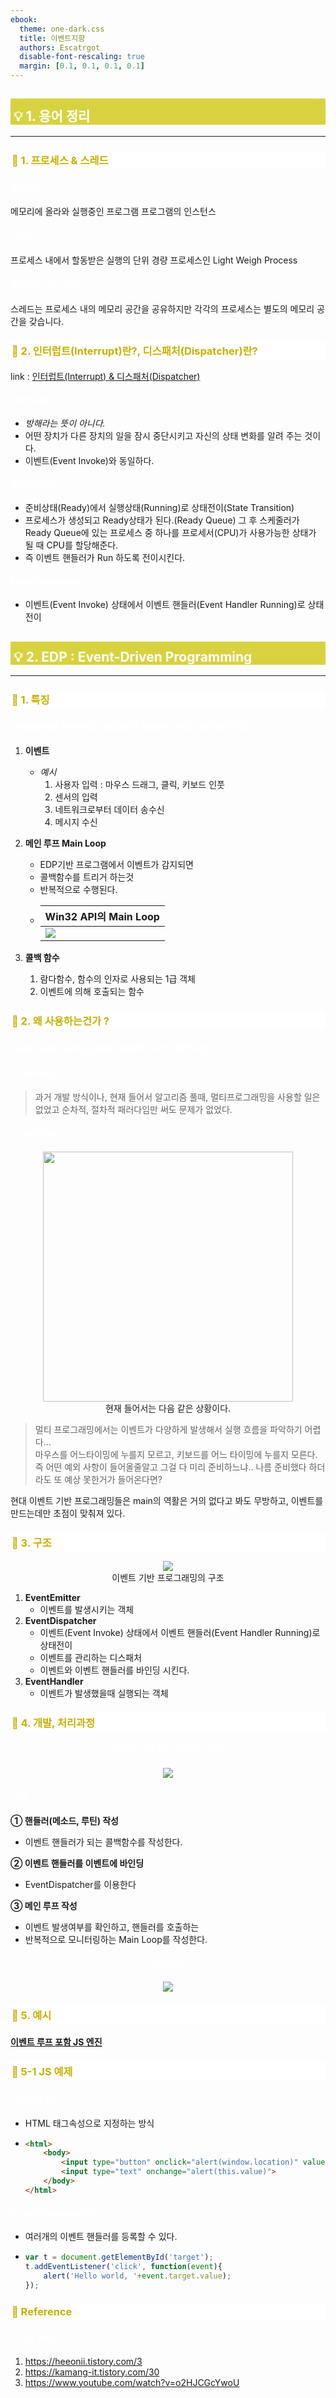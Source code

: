 ```yaml
---
ebook:
  theme: one-dark.css
  title: 이벤트지향
  authors: Escatrgot
  disable-font-rescaling: true
  margin: [0.1, 0.1, 0.1, 0.1]
---
```

<style>
    h3.quest { font-weight: bold; border: 3px solid; color: #A0F !important;}
    .quest { font-weight: bold; color: #A0F !important;}

    h2 { border-top: 12px solid #D8D241; border-left: 5px solid #D8D241; border-right: 5px solid #D8D241; background-color: #D8D241; color: #FFF !important; font-weight: bold;}

    h3 { border-top: 3px solid #FFF; border: 2px solid #FFF; background-color: #FFF; color: #C4B000 !important;}

    h4 { font-weight: bold; color: #FFF !important; }
</style>

## 💡 1. 용어 정리
---

### 📄 1. 프로세스 & 스레드

#### 프로세스

메모리에 올라와 실행중인 프로그램
프로그램의 인스턴스

#### 스레드

프로세스 내에서 할동받은 실행의 단위 
경량 프로세스인 Light Weigh Process

#### 프로세스 VS 스레드

스레드는 프로세스 내의 메모리 공간을 공유하지만
각각의 프로세스는 별도의 메모리 공간을 갖습니다.

### 📄 2. 인터럽트(Interrupt)란?, 디스패처(Dispatcher)란?
link : [인터럽트(Interrupt) & 디스패처(Dispatcher)](https://www.crocus.co.kr/1406)

#### Interrupt

* *방해라는 뜻이 아니다.*
* 어떤 장치가 다른 장치의 일을 잠시 중단시키고 자신의 상태 변화를 알려 주는 것이다. 
* 이벤트(Event Invoke)와 동일하다.

#### Dispatcher

* 준비상태(Ready)에서 실행상태(Running)로 상태전이(State Transition)
* 프로세스가 생성되고 Ready상태가 된다.(Ready Queue) 그 후 스케줄러가 Ready Queue에 있는 프로세스 중 하나를 프로세서(CPU)가 사용가능한 상태가 될 때 CPU를 할당해준다.
* 즉 이벤트 핸들러가 Run 하도록 전이시킨다.

#### Event Dispatcher

* 이벤트(Event Invoke) 상태에서 이벤트 핸들러(Event Handler Running)로 상태전이


## 💡 2. EDP : Event-Driven Programming

---

### 📄 1. 특징
#### 이벤트발생에 의해 프로그램 흐름이 결정되는 프로그래밍 패러다임

1. **이벤트** 
   * *예시*
     1. 사용자 입력 : 마우스 드래그, 클릭, 키보드 인풋
     2. 센서의 입력
     3. 네트워크로부터 데이터 송수신
     4. 메시지 수신

2. **메인 루프 Main Loop**
   * EDP기반 프로그램에서 이벤트가 감지되면 
   * 콜백함수를 트리거 하는것
   * 반복적으로 수행된다.
   * 
        |Win32 API의 Main Loop|
        |---|
        <img src="./image/2022-09-13-21-06-09.png">|

3. **콜백 함수**
   1. 람다함수, 함수의 인자로 사용되는 1급 객체
   2. 이벤트에 의해 호출되는 함수

### 📄 2. 왜 사용하는건가 ?

#### Single tasking의 단점보완 에서부터 나타난 패러다임이다.

#### 1). 과거에는..
> 과거 개발 방식이나, 현재 들어서 알고리즘 풀때, 
멀티프로그래밍을 사용할 일은 없었고
순차적, 절차적 패러다임만 써도 문제가 없었다.

#### 2). 현재상황
<div align=center>
    <img src="./image/2022-09-13-21-02-53.png" width=400px><br>현재 들어서는 다음 같은 상황이다.
</div>

> 멀티 프로그래밍에서는 이벤트가 다양하게 발생해서 실행 흐름을 파악하기 어렵다...  
마우스를 어느타이밍에 누를지 모르고, 키보드를 어느 타이밍에 누를지 모른다. 
즉 어떤 예외 사항이 들어올줄알고 그걸 다 미리 준비하느냐.. 
나름 준비했다 하더라도 또 예상 못한거가 들어온다면?

현대 이벤트 기반 프로그래밍들은 main의 역활은 거의 없다고 봐도 무방하고, 이벤트를 만드는데만 초점이 맞춰져 있다.

### 📄 3. 구조

<div align=center>
    <img src="./image/2022-09-13-20-42-37.png"><br>이벤트 기반 프로그래밍의 구조
</div>

1. **EventEmitter**
   * 이벤트를 발생시키는 객체
2. **EventDispatcher**
   * 이벤트(Event Invoke) 상태에서 이벤트 핸들러(Event Handler Running)로 상태전이
   * 이벤트를 관리하는 디스패처
   * 이벤트와 이벤트 핸들러를 바인딩 시킨다.
3. **EventHandler**
   * 이벤트가 발생했을때 실행되는 객체

### 📄 4. 개발, 처리과정

<div align="center">
    <h4> 이벤트 기반 프로그래밍의 구조</h4>
    <img src="./image/2022-09-13-20-45-28.png">
</div>

#### 개발
**① 핸들러(메소드, 루틴) 작성**
   * 이벤트 핸들러가 되는 콜백함수를 작성한다.

**② 이벤트 핸들러를 이벤트에 바인딩**
   * EventDispatcher를 이용한다

**③ 메인 루프 작성**
   * 이벤트 발생여부를 확인하고, 핸들러를 호출하는
   * 반복적으로 모니터링하는 Main Loop를 작성한다.

<div align="center">
    <h4> 처리과정</h4>
    <img src="./image/2022-09-13-20-57-42.png">
</div>

### 📄 5. 예시
#### [이벤트 루프 포함 JS 엔진](../../../웹/JS/프론트엔드지식/자바스크립트CS.md)

### 📄 5-1 JS 예제
#### 1. Inline 방식
* HTML 태그속성으로 지정하는 방식
* 
    ```html
    <html>
        <body>
            <input type="button" onclick="alert(window.location)" value="alert(window.href)">
            <input type="text" onchange="alert(this.value)">
        </body>
    </html>
    ```
#### 2. addEventListener
* 여러개의 이벤트 핸들러를 등록할 수 있다.
*
    ```js
    var t = document.getElementById('target');
    t.addEventListener('click', function(event){
        alert('Hello world, '+event.target.value);
    });
    ```

### 📄 Reference

#### 1. 이론 체득
1. https://heeonii.tistory.com/3 
2. https://kamang-it.tistory.com/30
3. https://www.youtube.com/watch?v=o2HJCGcYwoU
